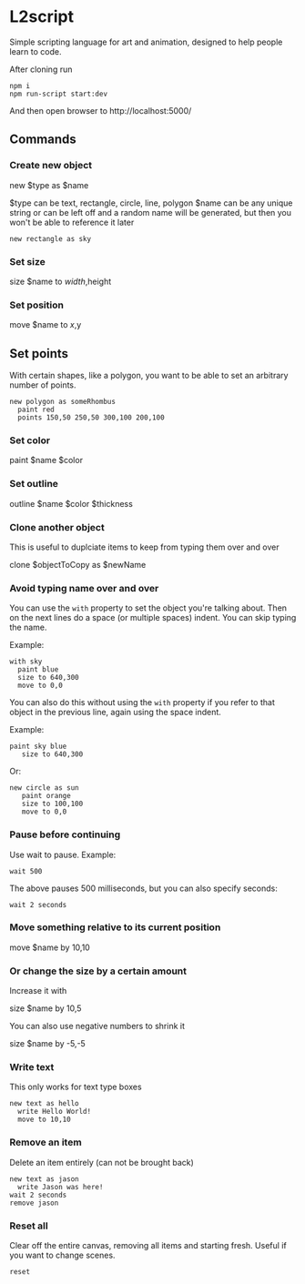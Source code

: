 # L2script
Simple scripting language for art and animation, designed to help people learn to code.

After cloning run

```
npm i
npm run-script start:dev
```

And then open browser to http://localhost:5000/

## Commands 

### Create new object 

new $type as $name

$type can be text, rectangle, circle, line, polygon
$name can be any unique string or can be left off and a random name will be generated, but then you won't be able to reference it later

```
new rectangle as sky
```

### Set size 

size $name to $width,$height

### Set position 

move $name to $x,$y

## Set points

With certain shapes, like a polygon, you want to be able to set an arbitrary number of points.

```
new polygon as someRhombus
  paint red
  points 150,50 250,50 300,100 200,100
```

### Set color 

paint $name $color

### Set outline 

outline $name $color $thickness

### Clone another object

This is useful to duplciate items to keep from typing them over and over

clone $objectToCopy as $newName

### Avoid typing name over and over 

You can use the `with` property to set the object you're talking about. Then on the next lines do a space (or multiple spaces) indent. You can skip typing the name.

Example:

```
with sky
  paint blue
  size to 640,300
  move to 0,0
```

You can also do this without using the `with` property if you refer to that object in the previous line, again using the space indent.

Example:

```
paint sky blue
   size to 640,300
```

Or:

```
new circle as sun
   paint orange
   size to 100,100
   move to 0,0
```

### Pause before continuing 
 
Use wait to pause. Example:

```
wait 500
```

The above pauses 500 milliseconds, but you can also specify seconds:

```
wait 2 seconds
```

### Move something relative to its current position

move $name by 10,10

### Or change the size by a certain amount 

Increase it with

size $name by 10,5

You can also use negative numbers to shrink it

size $name by -5,-5

### Write text

This only works for text type boxes

```
new text as hello
  write Hello World!
  move to 10,10
```

### Remove an item

Delete an item entirely (can not be brought back)

```
new text as jason
  write Jason was here!
wait 2 seconds
remove jason
```

### Reset all

Clear off the entire canvas, removing all items and starting fresh. Useful if you want to change scenes.
 
 ```
 reset
 ```
 
